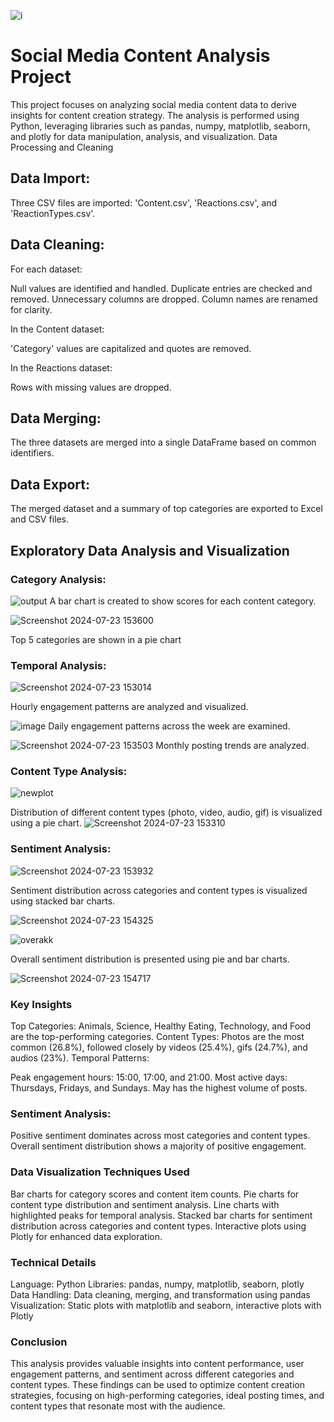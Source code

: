 

![i](https://github.com/user-attachments/assets/af53efdf-a243-4be0-ad4d-e8dae61b0bc9)


# Social Media Content Analysis Project
This project focuses on analyzing social media content data to derive insights for content creation strategy. The analysis is performed using Python, leveraging libraries such as pandas, numpy, matplotlib, seaborn, and plotly for data manipulation, analysis, and visualization.
Data Processing and Cleaning

## Data Import:

Three CSV files are imported: 'Content.csv', 'Reactions.csv', and 'ReactionTypes.csv'.


## Data Cleaning:

For each dataset:

Null values are identified and handled.
Duplicate entries are checked and removed.
Unnecessary columns are dropped.
Column names are renamed for clarity.


In the Content dataset:

'Category' values are capitalized and quotes are removed.


In the Reactions dataset:

Rows with missing values are dropped.




## Data Merging:

The three datasets are merged into a single DataFrame based on common identifiers.


## Data Export:

The merged dataset and a summary of top categories are exported to Excel and CSV files.



## Exploratory Data Analysis and Visualization

### Category Analysis:

![output](https://github.com/user-attachments/assets/08a6f197-08f4-4205-957e-32d654543cdc)
A bar chart is created to show scores for each content category.

![Screenshot 2024-07-23 153600](https://github.com/user-attachments/assets/d11d8a9e-0680-4733-92c6-936fa88b4155)

Top 5 categories are shown in a pie chart


### Temporal Analysis:

![Screenshot 2024-07-23 153014](https://github.com/user-attachments/assets/363584c3-b2c6-458b-b874-8ab775d48e83)

Hourly engagement patterns are analyzed and visualized.

![image](https://github.com/user-attachments/assets/afe6c2fc-1961-40a8-93b9-5ff6d7b2ea5c)
Daily engagement patterns across the week are examined.

![Screenshot 2024-07-23 153503](https://github.com/user-attachments/assets/f2aa53eb-4466-4ac6-8d31-ef5c8d937f07)
Monthly posting trends are analyzed.


### Content Type Analysis:
![newplot](https://github.com/user-attachments/assets/a595baa2-6f34-41c6-98de-8f81f08da907)

Distribution of different content types (photo, video, audio, gif) is visualized using a pie chart.
![Screenshot 2024-07-23 153310](https://github.com/user-attachments/assets/37a4f482-8566-45d8-b160-47a5938be078)

### Sentiment Analysis:
![Screenshot 2024-07-23 153932](https://github.com/user-attachments/assets/6cb6f7c8-1220-482f-a24b-48267033ecf7)

Sentiment distribution across categories and content types is visualized using stacked bar charts.

![Screenshot 2024-07-23 154325](https://github.com/user-attachments/assets/1a93bea4-ef91-4d1c-93a0-b674f54bfa8d)

![overakk](https://github.com/user-attachments/assets/e5eb7802-6d52-4d24-8615-cf3667602cfa)

Overall sentiment distribution is presented using pie and bar charts.

![Screenshot 2024-07-23 154717](https://github.com/user-attachments/assets/1d6d0d64-bedb-4794-85a7-a9066c262852)



### Key Insights

Top Categories: Animals, Science, Healthy Eating, Technology, and Food are the top-performing categories.
Content Types: Photos are the most common (26.8%), followed closely by videos (25.4%), gifs (24.7%), and audios (23%).
Temporal Patterns:

Peak engagement hours: 15:00, 17:00, and 21:00.
Most active days: Thursdays, Fridays, and Sundays.
May has the highest volume of posts.


### Sentiment Analysis:

Positive sentiment dominates across most categories and content types.
Overall sentiment distribution shows a majority of positive engagement.



### Data Visualization Techniques Used

Bar charts for category scores and content item counts.
Pie charts for content type distribution and sentiment analysis.
Line charts with highlighted peaks for temporal analysis.
Stacked bar charts for sentiment distribution across categories and content types.
Interactive plots using Plotly for enhanced data exploration.

### Technical Details

Language: Python
Libraries: pandas, numpy, matplotlib, seaborn, plotly
Data Handling: Data cleaning, merging, and transformation using pandas
Visualization: Static plots with matplotlib and seaborn, interactive plots with Plotly

### Conclusion
This analysis provides valuable insights into content performance, user engagement patterns, and sentiment across different categories and content types.
These findings can be used to optimize content creation strategies, focusing on high-performing categories, ideal posting times, and content types that resonate most with the audience.
